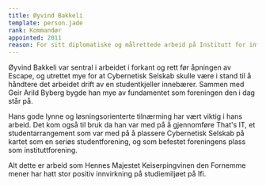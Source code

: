 ```yaml
---
title: Øyvind Bakkeli
template: person.jade
rank: Kommandør
appointed: 2011
reason: For sitt diplomatiske og målrettede arbeid på Institutt for informatikk tildeles Øyvind Bakkeli graden kommandør av Ifi-ordenen.
---
```


Øyvind Bakkeli var sentral i arbeidet i forkant og rett før åpningen av Escape, og utrettet mye for at Cybernetisk Selskab skulle være i stand til å håndtere det arbeidet drift av en studentkjeller innebærer. Sammen med Geir Arild Byberg bygde han mye av fundamentet som foreningen den i dag står på.

Hans gode lynne og løsningsorienterte tilnærming har vært viktig i hans arbeid. Det kom også til bruk da han var med på å gjennomføre That's IT, et studentarrangement som var med på å plassere Cybernetisk Selskab på kartet som en seriøs studentforening, og som befestet foreningens plass som instituttforening.

Alt dette er arbeid som Hennes Majestet Keiserpingvinen den Fornemme mener har hatt stor positiv innvirkning på studiemiljøet på Ifi.
